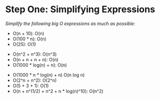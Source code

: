 # Step One: Simplifying Expressions
*Simplify the following big O expressions as much as possible:*

- O(n + 10): O(n)
- O(100 * n): O(n)
- O(25): O(1)
<!-- - O(n^2 + n^3): O(n^2) -->
- O(n^2 + n^3): O(n^3)
- O(n + n + n + n): O(n)
- O(1000 * log(n) + n): O(n)
<!-- - O(1000 * n * log(n) + n) O(n) -->
- O(1000 * n * log(n) + n) O(n log n)
- O(2^n + n^2): O(2^n)
- O(5 + 3 + 1): O(1)
- O(n + n^(1/2) + n^2 + n * log(n)^10): O(n^2)